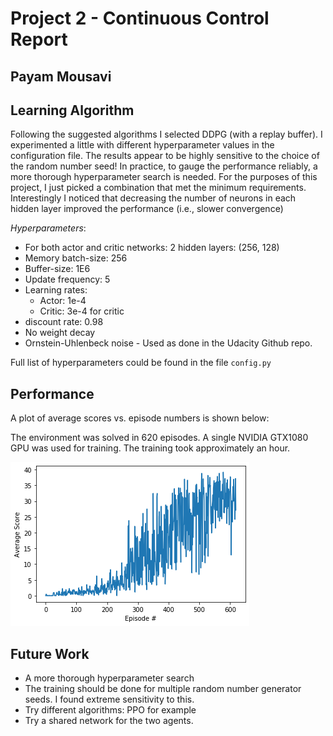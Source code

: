 # Project 2 - Continuous Control Report
## Payam Mousavi

## Learning Algorithm

Following the suggested algorithms I selected DDPG (with a replay buffer). I experimented a little with different
hyperparameter values in the configuration file. The results appear to be highly sensitive to the choice of the random
number seed! In practice, to gauge the performance reliably, a more thorough hyperparameter search is needed. For the 
purposes of this project, I just picked a combination that met the minimum requirements. Interestingly I noticed that
decreasing the number of neurons in each hidden layer improved the performance (i.e., slower convergence)


*Hyperparameters*:

- For both actor and critic networks: 2 hidden layers: (256, 128)
- Memory batch-size: 256
- Buffer-size: 1E6
- Update frequency: 5
- Learning rates:
    - Actor: 1e-4 
    - Critic: 3e-4 for critic
- discount rate: 0.98
- No weight decay
- Ornstein-Uhlenbeck noise - Used as done in the Udacity Github repo.


Full list of hyperparameters could be found in the file `config.py`


## Performance
A plot of average scores vs. episode numbers is shown below:

The environment was solved in 620 episodes. A single NVIDIA GTX1080 GPU was used for training. The training took 
approximately an hour. 

![](scores.png)


## Future Work

- A more thorough hyperparameter search
- The training should be done for multiple random number generator seeds. I found extreme sensitivity to this.
- Try different algorithms: PPO for example
- Try a shared network for the two agents.












